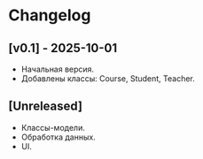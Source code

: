 # Changelog

## [v0.1] - 2025-10-01
- Начальная версия.
- Добавлены классы: Course, Student, Teacher.

## [Unreleased]
- Классы-модели.
- Обработка данных.
- UI.